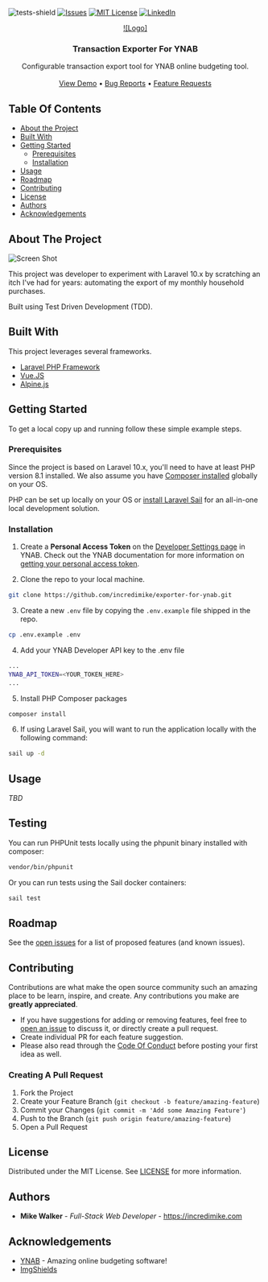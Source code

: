 <a name="readme-top"></a>

![tests-shield]
[![Issues][issues-shield]][issues-url]
[![MIT License][license-shield]][license-url]
[![LinkedIn][linkedin-shield]][linkedin-url]

<p align="center">
  <a href="https://github.com/incredimike/exporter-for-ynab">![Logo]</a>
</p>

<h3 align="center">Transaction Exporter For YNAB</h3>

<p align="center">
Configurable transaction export tool for YNAB online budgeting tool.
<br/>
<br/>
<a href="https://github.com/incredimike/exporter-for-ynab">View Demo</a>
•
<a href="https://github.com/incredimike/exporter-for-ynab/issues">Bug Reports</a>
•
<a href="https://github.com/incredimike/exporter-for-ynab/issues">Feature Requests</a>
</p>

## Table Of Contents

* [About the Project](#about-the-project)
* [Built With](#built-with)
* [Getting Started](#getting-started)
    * [Prerequisites](#prerequisites)
    * [Installation](#installation)
* [Usage](#usage)
* [Roadmap](#roadmap)
* [Contributing](#contributing)
* [License](#license)
* [Authors](#authors)
* [Acknowledgements](#acknowledgements)

## About The Project

![Screen Shot](images/screenshot.png)

This project was developer to experiment with Laravel 10.x by scratching an itch I've had for years: automating the export of my monthly household purchases.

Built using Test Driven Development (TDD).

## Built With

This project leverages several frameworks.

* [Laravel PHP Framework](https://laravel.com)
* [Vue.JS](https://vuejs.org)
* [Alpine.js](https://alpinejs.dev)

## Getting Started

To get a local copy up and running follow these simple example steps.

### Prerequisites

Since the project is based on Laravel 10.x, you'll need to have at least PHP version 8.1 installed. We also assume you have [Composer installed](https://getcomposer.org/download/) globally on your OS.

PHP can be set up locally on your OS or [install Laravel Sail](https://laravel.com/docs/10.x/sail) for an all-in-one local development solution.

### Installation

1. Create a **Personal Access Token** on the [Developer Settings page](https://app.ynab.com/settings/developer) in YNAB. Check out the YNAB documentation for more information on [getting your personal access token](https://api.ynab.com/#personal-access-tokens).

2. Clone the repo to your local machine.

```sh
git clone https://github.com/incredimike/exporter-for-ynab.git
```

3. Create a new `.env` file by copying the `.env.example` file shipped in the repo.

```sh
cp .env.example .env
```

4. Add your YNAB Developer API key to the .env file

```sh
...
YNAB_API_TOKEN=<YOUR_TOKEN_HERE>
... 
```

5. Install PHP Composer packages

```sh
composer install
```

6. If using Laravel Sail, you will want to run the application locally with the following command:

```sh
sail up -d
```

## Usage

_TBD_


## Testing

You can run PHPUnit tests locally using the phpunit binary installed with composer:

```sh
vendor/bin/phpunit
```

Or you can run tests using the Sail docker containers:

```sh
sail test
```


## Roadmap

See the [open issues](https://github.com/incredimike/exporter-for-ynab/issues) for a list of proposed features (and known issues).

## Contributing

Contributions are what make the open source community such an amazing place to be learn, inspire, and create. Any contributions you make are **greatly appreciated**.
* If you have suggestions for adding or removing features, feel free to [open an issue](https://github.com/incredimike/exporter-for-ynab/issues/new) to discuss it, or directly create a pull request.
* Create individual PR for each feature suggestion.
* Please also read through the [Code Of Conduct](https://github.com/incredimike/exporter-for-ynab/blob/main/CODE_OF_CONDUCT.md) before posting your first idea as well.

### Creating A Pull Request

1. Fork the Project
2. Create your Feature Branch (`git checkout -b feature/amazing-feature`)
3. Commit your Changes (`git commit -m 'Add some Amazing Feature'`)
4. Push to the Branch (`git push origin feature/amazing-feature`)
5. Open a Pull Request

## License

Distributed under the MIT License. See [LICENSE](https://github.com/incredimike/exporter-for-ynab/blob/main/LICENSE) for more information.

## Authors

* **Mike Walker** - *Full-Stack Web Developer* - https://incredimike.com

## Acknowledgements

* [YNAB](https://www.ynab.com) - Amazing online budgeting software!
* [ImgShields](https://shields.io/)


<!-- MARKDOWN LINKS & IMAGES -->
<!-- https://www.markdownguide.org/basic-syntax/#reference-style-links -->
[tests-shield1]: https://github.com/incredimike/exporter-for-ynab/actions/workflows/tests.yml/badge.svg
[tests-shield]: https://img.shields.io/github/actions/workflow/status/incredimike/exporter-for-ynab/tests.yml?style=for-the-badge
[issues-shield]: https://img.shields.io/github/issues/incredimike/exporter-for-ynab.svg?style=for-the-badge
[issues-url]: https://github.com/incredimike/exporter-for-ynab/issues
[license-shield]: https://img.shields.io/github/license/incredimike/exporter-for-ynab.svg?style=for-the-badge
[license-url]: https://github.com/incredimike/exporter-for-ynab/blob/master/LICENSE
[linkedin-shield]: https://img.shields.io/badge/-LinkedIn-black.svg?style=for-the-badge&logo=linkedin&colorB=555
[linkedin-url]: https://www.linkedin.com/in/incredimike
[Logo]: resources/images/exporter-for-ynab-logo.png
[screenshot]: images/screenshot.png
[Vue.js]: https://img.shields.io/badge/Vue.js-35495E?style=for-the-badge&logo=vuedotjs&logoColor=4FC08D
[Vue-url]: https://vuejs.org/
[Laravel.com]: https://img.shields.io/badge/Laravel-FF2D20?style=for-the-badge&logo=laravel&logoColor=white
[Laravel-url]: https://laravel.com
